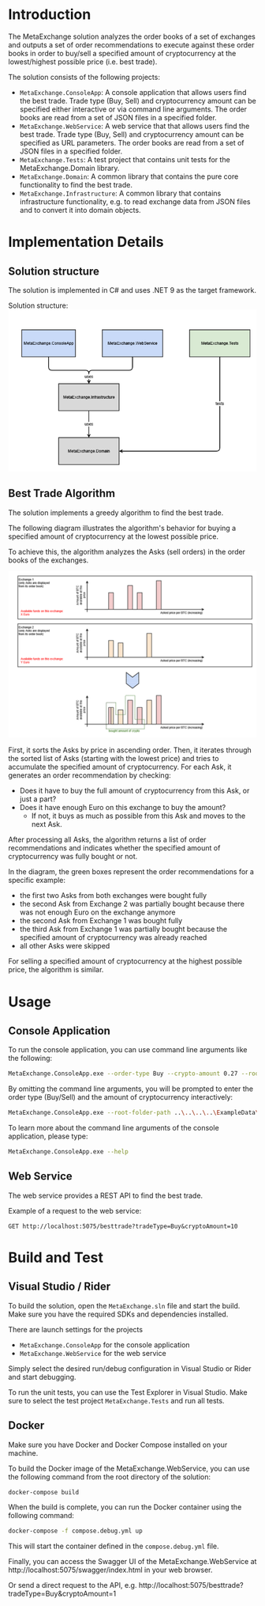 # Introduction 
The MetaExchange solution analyzes the order books of a set of exchanges and
outputs a set of order recommendations to execute against these order books
in order to buy/sell a specified amount of cryptocurrency
at the lowest/highest possible price (i.e. best trade).

The solution consists of the following projects:
- `MetaExchange.ConsoleApp`: A console application that allows users find the best trade.
   Trade type (Buy, Sell) and cryptocurrency amount can be specified either interactive or
   via command line arguments. The order books are read from a set of JSON files in a specified folder.
- `MetaExchange.WebService`: A web service that that allows users find the best trade.
   Trade type (Buy, Sell) and cryptocurrency amount can be specified as URL parameters.
   The order books are read from a set of JSON files in a specified folder.
- `MetaExchange.Tests`: A test project that contains unit tests for the MetaExchange.Domain library.
- `MetaExchange.Domain`: A common library that contains the pure core functionality to find the best trade.
- `MetaExchange.Infrastructure`: A common library that contains infrastructure functionality, e.g. to read
   exchange data from JSON files and to convert it into domain objects.

# Implementation Details

## Solution structure

The solution is implemented in C# and uses .NET 9 as the target framework.

Solution structure:
![Solution structure](/Documentation/MetaExchange.ProjectStructure.png)

## Best Trade Algorithm

The solution implements a greedy algorithm to find the best trade.

The following diagram illustrates the algorithm's behavior for buying
a specified amount of cryptocurrency at the lowest possible price.

To achieve this, the algorithm analyzes the Asks (sell orders) in the order books of the exchanges.

![Algorithm](/Documentation/MetaExchange.Algorithm.png)

First, it sorts the Asks by price in ascending order.
Then, it iterates through the sorted list of Asks (starting with the lowest price)
and tries to accumulate the specified amount of cryptocurrency.
For each Ask, it generates an order recommendation by checking:
- Does it have to buy the full amount of cryptocurrency from this Ask, or just a part?
- Does it have enough Euro on this exchange to buy the amount?
  - If not, it buys as much as possible from this Ask and moves to the next Ask.

After processing all Asks, the algorithm returns a list of order recommendations and
indicates whether the specified amount of cryptocurrency was fully bought or not.

In the diagram, the green boxes represent the order recommendations for a specific example:
- the first two Asks from both exchanges were bought fully
- the second Ask from Exchange 2 was partially bought because there was not enough Euro on the exchange anymore
- the second Ask from Exchange 1 was bought fully
- the third Ask from Exchange 1 was partially bought because the specified amount of cryptocurrency was already reached
- all other Asks were skipped

For selling a specified amount of cryptocurrency at the highest possible price, the algorithm is similar.

# Usage

## Console Application

To run the console application, you can use command line arguments like the following:
```bash
MetaExchange.ConsoleApp.exe --order-type Buy --crypto-amount 0.27 --root-folder-path ..\..\..\..\ExampleData\exchanges
```

By omitting the command line arguments, you will be prompted to enter the order type (Buy/Sell) and the amount of cryptocurrency interactively:
```bash
MetaExchange.ConsoleApp.exe --root-folder-path ..\..\..\..\ExampleData\exchanges
```

To learn more about the command line arguments of the console application, please type:
```bash
MetaExchange.ConsoleApp.exe --help
```
## Web Service

The web service provides a REST API to find the best trade.

Example of a request to the web service:
```http
GET http://localhost:5075/besttrade?tradeType=Buy&cryptoAmount=10
```

# Build and Test

## Visual Studio / Rider
To build the solution, open the `MetaExchange.sln` file and start the build.
Make sure you have the required SDKs and dependencies installed.

There are launch settings for the projects
- `MetaExchange.ConsoleApp` for the console application
- `MetaExchange.WebService` for the web service

Simply select the desired run/debug configuration in Visual Studio or Rider and start debugging.

To run the unit tests, you can use the Test Explorer in Visual Studio.
Make sure to select the test project `MetaExchange.Tests` and run all tests.

## Docker
Make sure you have Docker and Docker Compose installed on your machine.

To build the Docker image of the MetaExchange.WebService, you can use the following command from the root directory of the solution:

```bash
docker-compose build
```

When the build is complete, you can run the Docker container using the following command:

```bash
docker-compose -f compose.debug.yml up
```

This will start the container defined in the `compose.debug.yml` file.

Finally, you can access the Swagger UI of the MetaExchange.WebService at http://localhost:5075/swagger/index.html in your web browser.

Or send a direct request to the API, e.g. http://localhost:5075/besttrade?tradeType=Buy&cryptoAmount=1